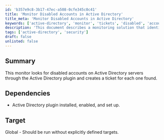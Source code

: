 ```yaml
---
id: 'b357e9c8-3b17-47ec-a508-0cfe345c0c41'
title: 'Monitor Disabled Accounts in Active Directory'
title_meta: 'Monitor Disabled Accounts in Active Directory'
keywords: ['active-directory', 'monitor', 'tickets', 'disabled', 'accounts']
description: 'This document describes a monitoring solution that identifies disabled accounts on Active Directory servers using the Active Directory plugin. It automatically creates a ticket for each disabled account found, ensuring that administrators can address these issues promptly.'
tags: ['active-directory', 'security']
draft: false
unlisted: false
---
```


## Summary

This monitor looks for disabled accounts on Active Directory servers through the Active Directory plugin and creates a ticket for each one found.

## Dependencies

- Active Directory plugin installed, enabled, and set up.

## Target

Global - Should be run without explicitly defined targets.

